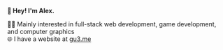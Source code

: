 <b>👋 Hey! I'm Alex.</b>

👨‍💻 Mainly interested in full-stack web development, game development, and computer graphics<br>
🌐 I have a website at <a href="https://gu3.me/">gu3.me</a>
